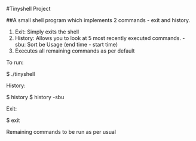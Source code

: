 #Tinyshell Project 

##A small shell program which implements 2 commands - exit and history. 

1. Exit: Simply exits the shell
2. History: Allows you to look at 5 most recently executed commands. 
    -sbu: Sort be Usage (end time - start time)
3. Executes all remaining commands as per default 


To run: 

$ ./tinyshell

History: 

$ history
$ history -sbu 

Exit: 

$ exit

Remaining commands to be run as per usual 
